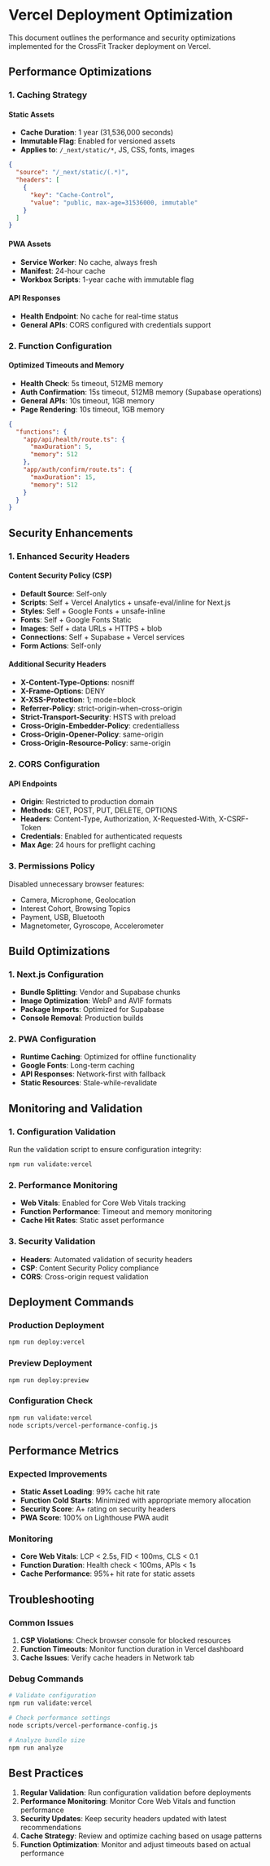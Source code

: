 # Vercel Deployment Optimization

This document outlines the performance and security optimizations implemented for the CrossFit Tracker deployment on Vercel.

## Performance Optimizations

### 1. Caching Strategy

#### Static Assets
- **Cache Duration**: 1 year (31,536,000 seconds)
- **Immutable Flag**: Enabled for versioned assets
- **Applies to**: `/_next/static/*`, JS, CSS, fonts, images

```json
{
  "source": "/_next/static/(.*)",
  "headers": [
    {
      "key": "Cache-Control",
      "value": "public, max-age=31536000, immutable"
    }
  ]
}
```

#### PWA Assets
- **Service Worker**: No cache, always fresh
- **Manifest**: 24-hour cache
- **Workbox Scripts**: 1-year cache with immutable flag

#### API Responses
- **Health Endpoint**: No cache for real-time status
- **General APIs**: CORS configured with credentials support

### 2. Function Configuration

#### Optimized Timeouts and Memory
- **Health Check**: 5s timeout, 512MB memory
- **Auth Confirmation**: 15s timeout, 512MB memory (Supabase operations)
- **General APIs**: 10s timeout, 1GB memory
- **Page Rendering**: 10s timeout, 1GB memory

```json
{
  "functions": {
    "app/api/health/route.ts": {
      "maxDuration": 5,
      "memory": 512
    },
    "app/auth/confirm/route.ts": {
      "maxDuration": 15,
      "memory": 512
    }
  }
}
```

## Security Enhancements

### 1. Enhanced Security Headers

#### Content Security Policy (CSP)
- **Default Source**: Self-only
- **Scripts**: Self + Vercel Analytics + unsafe-eval/inline for Next.js
- **Styles**: Self + Google Fonts + unsafe-inline
- **Fonts**: Self + Google Fonts Static
- **Images**: Self + data URLs + HTTPS + blob
- **Connections**: Self + Supabase + Vercel services
- **Form Actions**: Self-only

#### Additional Security Headers
- **X-Content-Type-Options**: nosniff
- **X-Frame-Options**: DENY
- **X-XSS-Protection**: 1; mode=block
- **Referrer-Policy**: strict-origin-when-cross-origin
- **Strict-Transport-Security**: HSTS with preload
- **Cross-Origin-Embedder-Policy**: credentialless
- **Cross-Origin-Opener-Policy**: same-origin
- **Cross-Origin-Resource-Policy**: same-origin

### 2. CORS Configuration

#### API Endpoints
- **Origin**: Restricted to production domain
- **Methods**: GET, POST, PUT, DELETE, OPTIONS
- **Headers**: Content-Type, Authorization, X-Requested-With, X-CSRF-Token
- **Credentials**: Enabled for authenticated requests
- **Max Age**: 24 hours for preflight caching

### 3. Permissions Policy
Disabled unnecessary browser features:
- Camera, Microphone, Geolocation
- Interest Cohort, Browsing Topics
- Payment, USB, Bluetooth
- Magnetometer, Gyroscope, Accelerometer

## Build Optimizations

### 1. Next.js Configuration
- **Bundle Splitting**: Vendor and Supabase chunks
- **Image Optimization**: WebP and AVIF formats
- **Package Imports**: Optimized for Supabase
- **Console Removal**: Production builds

### 2. PWA Configuration
- **Runtime Caching**: Optimized for offline functionality
- **Google Fonts**: Long-term caching
- **API Responses**: Network-first with fallback
- **Static Resources**: Stale-while-revalidate

## Monitoring and Validation

### 1. Configuration Validation
Run the validation script to ensure configuration integrity:

```bash
npm run validate:vercel
```

### 2. Performance Monitoring
- **Web Vitals**: Enabled for Core Web Vitals tracking
- **Function Performance**: Timeout and memory monitoring
- **Cache Hit Rates**: Static asset performance

### 3. Security Validation
- **Headers**: Automated validation of security headers
- **CSP**: Content Security Policy compliance
- **CORS**: Cross-origin request validation

## Deployment Commands

### Production Deployment
```bash
npm run deploy:vercel
```

### Preview Deployment
```bash
npm run deploy:preview
```

### Configuration Check
```bash
npm run validate:vercel
node scripts/vercel-performance-config.js
```

## Performance Metrics

### Expected Improvements
- **Static Asset Loading**: 99% cache hit rate
- **Function Cold Starts**: Minimized with appropriate memory allocation
- **Security Score**: A+ rating on security headers
- **PWA Score**: 100% on Lighthouse PWA audit

### Monitoring
- **Core Web Vitals**: LCP < 2.5s, FID < 100ms, CLS < 0.1
- **Function Duration**: Health check < 100ms, APIs < 1s
- **Cache Performance**: 95%+ hit rate for static assets

## Troubleshooting

### Common Issues
1. **CSP Violations**: Check browser console for blocked resources
2. **Function Timeouts**: Monitor function duration in Vercel dashboard
3. **Cache Issues**: Verify cache headers in Network tab

### Debug Commands
```bash
# Validate configuration
npm run validate:vercel

# Check performance settings
node scripts/vercel-performance-config.js

# Analyze bundle size
npm run analyze
```

## Best Practices

1. **Regular Validation**: Run configuration validation before deployments
2. **Performance Monitoring**: Monitor Core Web Vitals and function performance
3. **Security Updates**: Keep security headers updated with latest recommendations
4. **Cache Strategy**: Review and optimize caching based on usage patterns
5. **Function Optimization**: Monitor and adjust timeouts based on actual performance